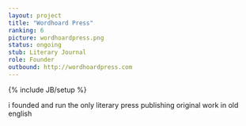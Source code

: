 ```yaml
---
layout: project
title: "Wordhoard Press"
ranking: 6
picture: wordhoardpress.png
status: ongoing
stub: Literary Journal
role: Founder
outbound: http://wordhoardpress.com
---
```

{% include JB/setup %}

 i founded and run the only literary press publishing original work in old english